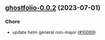 

## [ghostfolio-0.0.2](https://github.com/truecharts/charts/compare/ghostfolio-0.0.1...ghostfolio-0.0.2) (2023-07-01)

### Chore

- update helm general non-major ([#10069](https://github.com/truecharts/charts/issues/10069))
  
  